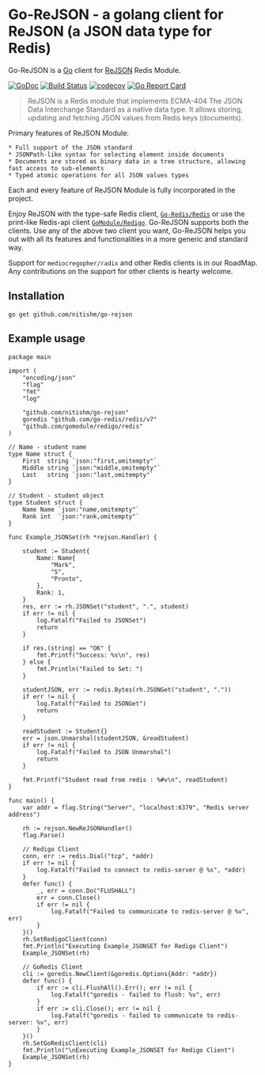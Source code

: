 # Go-ReJSON - a golang client for ReJSON (a JSON data type for Redis)
Go-ReJSON is a [Go](https://golang.org/) client for [ReJSON](https://github.com/RedisLabsModules/rejson) Redis Module. 

[![GoDoc](https://godoc.org/github.com/nitishm/go-rejson?status.svg)](https://godoc.org/github.com/nitishm/go-rejson)
[![Build Status](https://travis-ci.org/nitishm/go-rejson.svg?branch=master)](https://travis-ci.org/nitishm/go-rejson)
[![codecov](https://coveralls.io/repos/github/nitishm/go-rejson/badge.svg?branch=master)](https://coveralls.io/github/nitishm/go-rejson?branch=master)
[![Go Report Card](https://goreportcard.com/badge/github.com/nitishm/go-rejson)](https://goreportcard.com/report/github.com/nitishm/go-rejson)

> ReJSON is a Redis module that implements ECMA-404 The JSON Data Interchange Standard as a native data type. It allows storing, updating and fetching JSON values from Redis keys (documents).


Primary features of ReJSON Module:
    
    * Full support of the JSON standard
    * JSONPath-like syntax for selecting element inside documents
    * Documents are stored as binary data in a tree structure, allowing fast access to sub-elements
    * Typed atomic operations for all JSON values types

Each and every feature of ReJSON Module is fully incorporated in the project. 

Enjoy ReJSON with the type-safe Redis client, [`Go-Redis/Redis`](https://github.com/go-redis/redis) or use the print-like Redis-api client [`GoModule/Redigo`](https://github.com/gomodule/redigo/redis).
Go-ReJSON supports both the clients. Use any of the above two client you want, Go-ReJSON helps you out with all its features and functionalities in a more generic and standard way.

Support for `mediocregopher/radix` and other Redis clients is in our RoadMap. Any contributions on the support for other clients is hearty welcome.

## Installation
	go get github.com/nitishm/go-rejson

## Example usage
```golang
package main

import (
	"encoding/json"
	"flag"
	"fmt"
	"log"

	"github.com/nitishm/go-rejson"
	goredis "github.com/go-redis/redis/v7"
	"github.com/gomodule/redigo/redis"
)

// Name - student name
type Name struct {
	First  string `json:"first,omitempty"`
	Middle string `json:"middle,omitempty"`
	Last   string `json:"last,omitempty"`
}

// Student - student object
type Student struct {
	Name Name `json:"name,omitempty"`
	Rank int  `json:"rank,omitempty"`
}

func Example_JSONSet(rh *rejson.Handler) {

	student := Student{
		Name: Name{
			"Mark",
			"S",
			"Pronto",
		},
		Rank: 1,
	}
	res, err := rh.JSONSet("student", ".", student)
	if err != nil {
		log.Fatalf("Failed to JSONSet")
		return
	}

	if res.(string) == "OK" {
		fmt.Printf("Success: %s\n", res)
	} else {
		fmt.Println("Failed to Set: ")
	}

	studentJSON, err := redis.Bytes(rh.JSONGet("student", "."))
	if err != nil {
		log.Fatalf("Failed to JSONGet")
		return
	}

	readStudent := Student{}
	err = json.Unmarshal(studentJSON, &readStudent)
	if err != nil {
		log.Fatalf("Failed to JSON Unmarshal")
		return
	}

	fmt.Printf("Student read from redis : %#v\n", readStudent)
}

func main() {
	var addr = flag.String("Server", "localhost:6379", "Redis server address")

	rh := rejson.NewReJSONHandler()
	flag.Parse()

	// Redigo Client
	conn, err := redis.Dial("tcp", *addr)
	if err != nil {
		log.Fatalf("Failed to connect to redis-server @ %s", *addr)
	}
	defer func() {
		_, err = conn.Do("FLUSHALL")
		err = conn.Close()
		if err != nil {
			log.Fatalf("Failed to communicate to redis-server @ %v", err)
		}
	}()
	rh.SetRedigoClient(conn)
	fmt.Println("Executing Example_JSONSET for Redigo Client")
	Example_JSONSet(rh)

	// GoRedis Client
	cli := goredis.NewClient(&goredis.Options{Addr: *addr})
	defer func() {
		if err := cli.FlushAll().Err(); err != nil {
			log.Fatalf("goredis - failed to flush: %v", err)
		}
		if err := cli.Close(); err != nil {
			log.Fatalf("goredis - failed to communicate to redis-server: %v", err)
		}
	}()
	rh.SetGoRedisClient(cli)
	fmt.Println("\nExecuting Example_JSONSET for Redigo Client")
	Example_JSONSet(rh)
}
```

